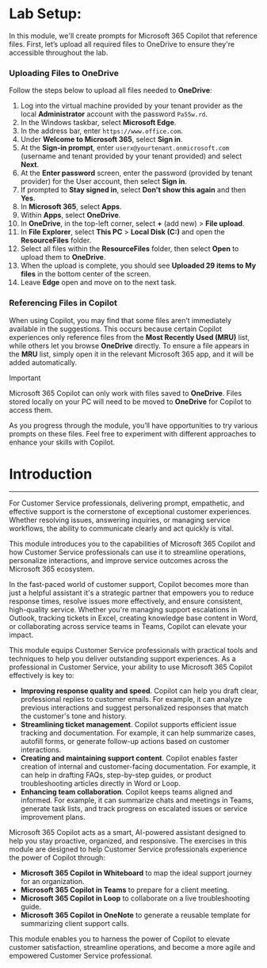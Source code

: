 # Lab Setup:

In this module, we'll create prompts for Microsoft 365 Copilot that reference files. First, let’s upload all required files to OneDrive to ensure they're accessible throughout the lab.


### Uploading Files to OneDrive

Follow the steps below to upload all files needed to **OneDrive**:

1. Log into the virtual machine provided by your tenant provider as the local **Administrator** account with the password `Pa55w.rd`.
2. In the Windows taskbar, select **Microsoft Edge**.
3. In the address bar, enter `https://www.office.com`.
4. Under **Welcome to Microsoft 365**, select **Sign in**.
5. At the **Sign-in prompt**, enter `userx@yourtenant.onmicrosoft.com` (username and tenant provided by your tenant provided) and select **Next**.
6. At the **Enter password** screen, enter the password (provided by tenant provider) for the User account, then select **Sign in**.
7. If prompted to **Stay signed in**, select **Don't show this again** and then **Yes**.
8. In **Microsoft 365**, select **Apps**.
9. Within **Apps**, select **OneDrive**.
10. In **OneDrive**, in the top-left corner, select **+** (add new) > **File upload**.
11. In **File Explorer**, select **This PC** > **Local Disk (C:)** and open the **ResourceFiles** folder.
12. Select all files within the **ResourceFiles** folder, then select **Open** to upload them to **OneDrive**.
13. When the upload is complete, you should see **Uploaded 29 items to My files** in the bottom center of the screen.
14. Leave **Edge** open and move on to the next task.

### Referencing Files in Copilot

When using Copilot, you may find that some files aren’t immediately available in the suggestions. This occurs because certain Copilot experiences only reference files from the **Most Recently Used (MRU)** list, while others let you browse **OneDrive** directly. To ensure a file appears in the **MRU** list, simply open it in the relevant Microsoft 365 app, and it will be added automatically.

> [!IMPORTANT]
> Microsoft 365 Copilot can only work with files saved to **OneDrive**. Files stored locally on your PC will need to be moved to **OneDrive** for Copilot to access them.

As you progress through the module, you’ll have opportunities to try various prompts on these files. Feel free to experiment with different approaches to enhance your skills with Copilot.

# Introduction
---
For Customer Service professionals, delivering prompt, empathetic, and effective support is the cornerstone of exceptional customer experiences. Whether resolving issues, answering inquiries, or managing service workflows, the ability to communicate clearly and act quickly is vital.

This module introduces you to the capabilities of Microsoft 365 Copilot and how Customer Service professionals can use it to streamline operations, personalize interactions, and improve service outcomes across the Microsoft 365 ecosystem.

In the fast-paced world of customer support, Copilot becomes more than just a helpful assistant it's a strategic partner that empowers you to reduce response times, resolve issues more effectively, and ensure consistent, high-quality service. Whether you're managing support escalations in Outlook, tracking tickets in Excel, creating knowledge base content in Word, or collaborating across service teams in Teams, Copilot can elevate your impact.

This module equips Customer Service professionals with practical tools and techniques to help you deliver outstanding support experiences. As a professional in Customer Service, your ability to use Microsoft 365 Copilot effectively is key to:

- **Improving response quality and speed**. Copilot can help you draft clear, professional replies to customer emails. For example, it can analyze previous interactions and suggest personalized responses that match the customer's tone and history.
- **Streamlining ticket management**. Copilot supports efficient issue tracking and documentation. For example, it can help summarize cases, autofill forms, or generate follow-up actions based on customer interactions.
- **Creating and maintaining support content**. Copilot enables faster creation of internal and customer-facing documentation. For example, it can help in drafting FAQs, step-by-step guides, or product troubleshooting articles directly in Word or Loop.
- **Enhancing team collaboration**. Copilot keeps teams aligned and informed. For example, it can summarize chats and meetings in Teams, generate task lists, and track progress on escalated issues or service improvement plans.

Microsoft 365 Copilot acts as a smart, AI-powered assistant designed to help you stay proactive, organized, and responsive. The exercises in this module are designed to help Customer Service professionals experience the power of Copilot through:

- **Microsoft 365 Copilot in Whiteboard** to map the ideal support journey for an organization.
- **Microsoft 365 Copilot in Teams** to prepare for a client meeting.
- **Microsoft 365 Copilot in Loop** to collaborate on a live troubleshooting guide.
- **Microsoft 365 Copilot in OneNote** to generate a reusable template for summarizing client support calls.

This module enables you to harness the power of Copilot to elevate customer satisfaction, streamline operations, and become a more agile and empowered Customer Service professional.

